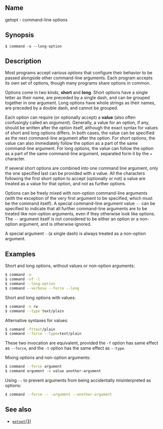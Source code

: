 ## Name

getopt - command-line options

## Synopsis

```**sh
$ command -o --long-option
```

## Description

Most programs accept various _options_ that configure their behavior to be
passed alongside other command-line arguments. Each program accepts its own set
of options, though many programs share options in common.

Options come in two kinds, **short** and **long**. Short options have a single
letter as their name, are preceded by a single dash, and can be grouped together
in one argument. Long options have whole strings as their names, are preceded by
a double dash, and cannot be grouped.

Each option can require (or optionally accept) a **value** (also often
confusingly called an _argument_). Generally, a value for an option, if any,
should be written after the option itself, although the exact syntax for values
of short and long options differs. In both cases, the value can be specified as
the next command-line argument after the option. For short options, the value
can also immediately follow the option as a part of the same command-line
argument. For long options, the value can follow the option as a part of the
same command-line argument, separated form it by the `=` character.

If several short options are combined into one command line argument, only the
one specified last can be provided with a value. All the characters following
the first short option to accept (optionally or not) a value are treated as a
value for that option, and not as further options.

Options can be freely mixed with non-option command-line arguments (with the
exception of the very first argument to be specified, which must be the command
itself). A special command-line argument value `--` can be specified to indicate
that all further command-line arguments are to be treated like non-option
arguments, even if they otherwise look like options. The `--` argument itself is
not considered to be either an option or a non-option argument, and is otherwise
ignored.

A special argument `-` (a single dash) is always treated as a non-option
argument.

## Examples

Short and long options, without values or non-option arguments:

```sh
$ command -o
$ command -vf -l
$ command --long-option
$ command --verbose --force --long
```

Short and long options with values:

```sh
$ command -o rw
$ command --type text/plain
```

Alternative syntaxes for values:

```sh
$ command -fttext/plain
$ command --force --type=text/plain
```

These two invocation are equivalent, provided the `-f` option has same effect as
`--force`, and the `-t` option has the same effect as `--type`.

Mixing options and non-option arguments:

```sh
$ command --force argument
$ command argument -o value another-argument
```

Using `--` to prevent arguments from being accidentally misinterpreted as
options:

```sh
$ command --force -- -argument --another-argument
```

## See also

-   [`getopt`(3)](help://man/3/getopt)
